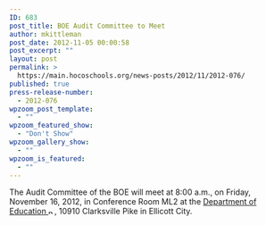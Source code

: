 ```yaml
---
ID: 683
post_title: BOE Audit Committee to Meet
author: mkittleman
post_date: 2012-11-05 00:00:58
post_excerpt: ""
layout: post
permalink: >
  https://main.hocoschools.org/news-posts/2012/11/2012-076/
published: true
press-release-number:
  - 2012-076
wpzoom_post_template:
  - ""
wpzoom_featured_show:
  - "Don't Show"
wpzoom_gallery_show:
  - ""
wpzoom_is_featured:
  - ""
---
```

The Audit Committee of the BOE will meet at 8:00 a.m., on Friday, November 16, 2012, in Conference Room ML2 at the <a href="http://maps.google.com/maps?hl=en&amp;q=10910+Clarksville+Pike,+Ellicott+City,+MD+21042&amp;btnG=Search" target="_blank">Department of Education <img alt="new webpage icon" src="http://www.hcpss.org/images/new_webpage.gif" width="11" height="10" align="bottom" border="0" /></a>, 10910 Clarksville Pike in Ellicott City.